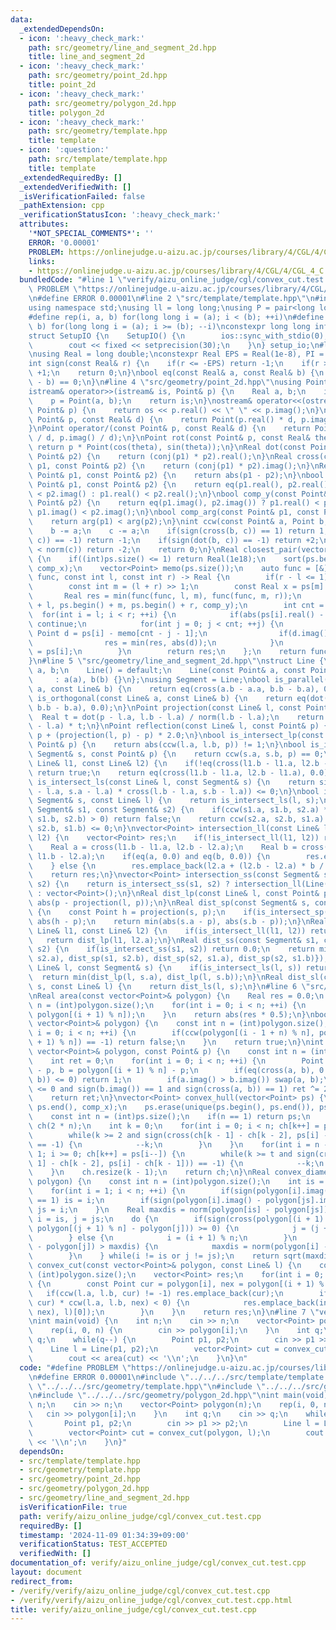 ```yaml
---
data:
  _extendedDependsOn:
  - icon: ':heavy_check_mark:'
    path: src/geometry/line_and_segment_2d.hpp
    title: line_and_segment_2d
  - icon: ':heavy_check_mark:'
    path: src/geometry/point_2d.hpp
    title: point_2d
  - icon: ':heavy_check_mark:'
    path: src/geometry/polygon_2d.hpp
    title: polygon_2d
  - icon: ':heavy_check_mark:'
    path: src/geometry/template.hpp
    title: template
  - icon: ':question:'
    path: src/template/template.hpp
    title: template
  _extendedRequiredBy: []
  _extendedVerifiedWith: []
  _isVerificationFailed: false
  _pathExtension: cpp
  _verificationStatusIcon: ':heavy_check_mark:'
  attributes:
    '*NOT_SPECIAL_COMMENTS*': ''
    ERROR: '0.00001'
    PROBLEM: https://onlinejudge.u-aizu.ac.jp/courses/library/4/CGL/4/CGL_4_C
    links:
    - https://onlinejudge.u-aizu.ac.jp/courses/library/4/CGL/4/CGL_4_C
  bundledCode: "#line 1 \"verify/aizu_online_judge/cgl/convex_cut.test.cpp\"\n#define\
    \ PROBLEM \"https://onlinejudge.u-aizu.ac.jp/courses/library/4/CGL/4/CGL_4_C\"\
    \n#define ERROR 0.00001\n#line 2 \"src/template/template.hpp\"\n#include <bits/stdc++.h>\n\
    using namespace std;\nusing ll = long long;\nusing P = pair<long long, long long>;\n\
    #define rep(i, a, b) for(long long i = (a); i < (b); ++i)\n#define rrep(i, a,\
    \ b) for(long long i = (a); i >= (b); --i)\nconstexpr long long inf = 4e18;\n\
    struct SetupIO {\n    SetupIO() {\n        ios::sync_with_stdio(0);\n        cin.tie(0);\n\
    \        cout << fixed << setprecision(30);\n    }\n} setup_io;\n#line 3 \"src/geometry/template.hpp\"\
    \nusing Real = long double;\nconstexpr Real EPS = Real(1e-8), PI = 3.141592653589793238462643383279L;\n\
    int sign(const Real& r) {\n    if(r <= -EPS) return -1;\n    if(r >= +EPS) return\
    \ +1;\n    return 0;\n}\nbool eq(const Real& a, const Real& b) {\n    return sign(a\
    \ - b) == 0;\n}\n#line 4 \"src/geometry/point_2d.hpp\"\nusing Point = complex<Real>;\n\
    istream& operator>>(istream& is, Point& p) {\n    Real a, b;\n    is >> a >> b;\n\
    \    p = Point(a, b);\n    return is;\n}\nostream& operator<<(ostream& os, const\
    \ Point& p) {\n    return os << p.real() << \" \" << p.imag();\n}\nPoint operator*(const\
    \ Point& p, const Real& d) {\n    return Point(p.real() * d, p.imag() * d);\n\
    }\nPoint operator/(const Point& p, const Real& d) {\n    return Point(p.real()\
    \ / d, p.imag() / d);\n}\nPoint rot(const Point& p, const Real& theta) {\n   \
    \ return p * Point(cos(theta), sin(theta));\n}\nReal dot(const Point& p1, const\
    \ Point& p2) {\n    return (conj(p1) * p2).real();\n}\nReal cross(const Point&\
    \ p1, const Point& p2) {\n    return (conj(p1) * p2).imag();\n}\nReal dist(const\
    \ Point& p1, const Point& p2) {\n    return abs(p1 - p2);\n}\nbool comp_x(const\
    \ Point& p1, const Point& p2) {\n    return eq(p1.real(), p2.real()) ? p1.imag()\
    \ < p2.imag() : p1.real() < p2.real();\n}\nbool comp_y(const Point& p1, const\
    \ Point& p2) {\n    return eq(p1.imag(), p2.imag()) ? p1.real() < p2.real() :\
    \ p1.imag() < p2.imag();\n}\nbool comp_arg(const Point& p1, const Point& p2) {\n\
    \    return arg(p1) < arg(p2);\n}\nint ccw(const Point& a, Point b, Point c) {\n\
    \    b -= a;\n    c -= a;\n    if(sign(cross(b, c)) == 1) return 1;\n    if(sign(cross(b,\
    \ c)) == -1) return -1;\n    if(sign(dot(b, c)) == -1) return +2;\n    if(norm(b)\
    \ < norm(c)) return -2;\n    return 0;\n}\nReal closest_pair(vector<Point> ps)\
    \ {\n    if((int)ps.size() <= 1) return Real(1e18);\n    sort(ps.begin(), ps.end(),\
    \ comp_x);\n    vector<Point> memo(ps.size());\n    auto func = [&](const auto&\
    \ func, const int l, const int r) -> Real {\n        if(r - l <= 1) return Real(1e18);\n\
    \        const int m = (l + r) >> 1;\n        const Real x = ps[m].real();\n \
    \       Real res = min(func(func, l, m), func(func, m, r));\n        inplace_merge(ps.begin()\
    \ + l, ps.begin() + m, ps.begin() + r, comp_y);\n        int cnt = 0;\n      \
    \  for(int i = l; i < r; ++i) {\n            if(abs(ps[i].real() - x) >= res)\
    \ continue;\n            for(int j = 0; j < cnt; ++j) {\n                const\
    \ Point d = ps[i] - memo[cnt - j - 1];\n                if(d.imag() >= res) break;\n\
    \                res = min(res, abs(d));\n            }\n            memo[cnt++]\
    \ = ps[i];\n        }\n        return res;\n    };\n    return func(func, 0, (int)ps.size());\n\
    }\n#line 5 \"src/geometry/line_and_segment_2d.hpp\"\nstruct Line {\n    Point\
    \ a, b;\n    Line() = default;\n    Line(const Point& a, const Point& b)\n   \
    \     : a(a), b(b) {}\n};\nusing Segment = Line;\nbool is_parallel(const Line&\
    \ a, const Line& b) {\n    return eq(cross(a.b - a.a, b.b - b.a), 0.0);\n}\nbool\
    \ is_orthogonal(const Line& a, const Line& b) {\n    return eq(dot(a.b - a.a,\
    \ b.b - b.a), 0.0);\n}\nPoint projection(const Line& l, const Point& p) {\n  \
    \  Real t = dot(p - l.a, l.b - l.a) / norm(l.b - l.a);\n    return l.a + (l.b\
    \ - l.a) * t;\n}\nPoint reflection(const Line& l, const Point& p) {\n    return\
    \ p + (projection(l, p) - p) * 2.0;\n}\nbool is_intersect_lp(const Line& l, const\
    \ Point& p) {\n    return abs(ccw(l.a, l.b, p)) != 1;\n}\nbool is_intersect_sp(const\
    \ Segment& s, const Point& p) {\n    return ccw(s.a, s.b, p) == 0;\n}\nbool is_intersect_ll(const\
    \ Line& l1, const Line& l2) {\n    if(!eq(cross(l1.b - l1.a, l2.b - l2.a), 0.0))\
    \ return true;\n    return eq(cross(l1.b - l1.a, l2.b - l1.a), 0.0);\n}\nbool\
    \ is_intersect_ls(const Line& l, const Segment& s) {\n    return sign(cross(l.b\
    \ - l.a, s.a - l.a) * cross(l.b - l.a, s.b - l.a)) <= 0;\n}\nbool is_intersect_sl(const\
    \ Segment& s, const Line& l) {\n    return is_intersect_ls(l, s);\n}\nbool is_intersect_ss(const\
    \ Segment& s1, const Segment& s2) {\n    if(ccw(s1.a, s1.b, s2.a) * ccw(s1.a,\
    \ s1.b, s2.b) > 0) return false;\n    return ccw(s2.a, s2.b, s1.a) * ccw(s2.a,\
    \ s2.b, s1.b) <= 0;\n}\nvector<Point> intersection_ll(const Line& l1, const Line&\
    \ l2) {\n    vector<Point> res;\n    if(!is_intersect_ll(l1, l2)) return res;\n\
    \    Real a = cross(l1.b - l1.a, l2.b - l2.a);\n    Real b = cross(l1.b - l1.a,\
    \ l1.b - l2.a);\n    if(eq(a, 0.0) and eq(b, 0.0)) {\n        res.emplace_back(l2.a);\n\
    \    } else {\n        res.emplace_back(l2.a + (l2.b - l2.a) * b / a);\n    }\n\
    \    return res;\n}\nvector<Point> intersection_ss(const Segment& s1, const Segment&\
    \ s2) {\n    return is_intersect_ss(s1, s2) ? intersection_ll(Line(s1), Line(s2))\
    \ : vector<Point>();\n}\nReal dist_lp(const Line& l, const Point& p) {\n    return\
    \ abs(p - projection(l, p));\n}\nReal dist_sp(const Segment& s, const Point& p)\
    \ {\n    const Point h = projection(s, p);\n    if(is_intersect_sp(s, h)) return\
    \ abs(h - p);\n    return min(abs(s.a - p), abs(s.b - p));\n}\nReal dist_ll(const\
    \ Line& l1, const Line& l2) {\n    if(is_intersect_ll(l1, l2)) return 0.0;\n \
    \   return dist_lp(l1, l2.a);\n}\nReal dist_ss(const Segment& s1, const Segment&\
    \ s2) {\n    if(is_intersect_ss(s1, s2)) return 0.0;\n    return min({dist_sp(s1,\
    \ s2.a), dist_sp(s1, s2.b), dist_sp(s2, s1.a), dist_sp(s2, s1.b)});\n}\nReal dist_ls(const\
    \ Line& l, const Segment& s) {\n    if(is_intersect_ls(l, s)) return 0.0;\n  \
    \  return min(dist_lp(l, s.a), dist_lp(l, s.b));\n}\nReal dist_sl(const Segment&\
    \ s, const Line& l) {\n    return dist_ls(l, s);\n}\n#line 6 \"src/geometry/polygon_2d.hpp\"\
    \nReal area(const vector<Point>& polygon) {\n    Real res = 0.0;\n    const int\
    \ n = (int)polygon.size();\n    for(int i = 0; i < n; ++i) {\n        res += cross(polygon[i],\
    \ polygon[(i + 1) % n]);\n    }\n    return abs(res * 0.5);\n}\nbool is_convex(const\
    \ vector<Point>& polygon) {\n    const int n = (int)polygon.size();\n    for(int\
    \ i = 0; i < n; ++i) {\n        if(ccw(polygon[(i - 1 + n) % n], polygon[i], polygon[(i\
    \ + 1) % n]) == -1) return false;\n    }\n    return true;\n}\nint in_polygon(const\
    \ vector<Point>& polygon, const Point& p) {\n    const int n = (int)polygon.size();\n\
    \    int ret = 0;\n    for(int i = 0; i < n; ++i) {\n        Point a = polygon[i]\
    \ - p, b = polygon[(i + 1) % n] - p;\n        if(eq(cross(a, b), 0.0) and sign(dot(a,\
    \ b)) <= 0) return 1;\n        if(a.imag() > b.imag()) swap(a, b);\n        if(sign(a.imag())\
    \ <= 0 and sign(b.imag()) == 1 and sign(cross(a, b)) == 1) ret ^= 2;\n    }\n\
    \    return ret;\n}\nvector<Point> convex_hull(vector<Point> ps) {\n    sort(ps.begin(),\
    \ ps.end(), comp_x);\n    ps.erase(unique(ps.begin(), ps.end()), ps.end());\n\
    \    const int n = (int)ps.size();\n    if(n == 1) return ps;\n    vector<Point>\
    \ ch(2 * n);\n    int k = 0;\n    for(int i = 0; i < n; ch[k++] = ps[i++]) {\n\
    \        while(k >= 2 and sign(cross(ch[k - 1] - ch[k - 2], ps[i] - ch[k - 1]))\
    \ == -1) {\n            --k;\n        }\n    }\n    for(int i = n - 2, t = k +\
    \ 1; i >= 0; ch[k++] = ps[i--]) {\n        while(k >= t and sign(cross(ch[k -\
    \ 1] - ch[k - 2], ps[i] - ch[k - 1])) == -1) {\n            --k;\n        }\n\
    \    }\n    ch.resize(k - 1);\n    return ch;\n}\nReal convex_diameter(const vector<Point>&\
    \ polygon) {\n    const int n = (int)polygon.size();\n    int is = 0, js = 0;\n\
    \    for(int i = 1; i < n; ++i) {\n        if(sign(polygon[i].imag() - polygon[is].imag())\
    \ == 1) is = i;\n        if(sign(polygon[i].imag() - polygon[js].imag()) == -1)\
    \ js = i;\n    }\n    Real maxdis = norm(polygon[is] - polygon[js]);\n    int\
    \ i = is, j = js;\n    do {\n        if(sign(cross(polygon[(i + 1) % n] - polygon[i],\
    \ polygon[(j + 1) % n] - polygon[j])) >= 0) {\n            j = (j + 1) % n;\n\
    \        } else {\n            i = (i + 1) % n;\n        }\n        if(norm(polygon[i]\
    \ - polygon[j]) > maxdis) {\n            maxdis = norm(polygon[i] - polygon[j]);\n\
    \        }\n    } while(i != is or j != js);\n    return sqrt(maxdis);\n}\nvector<Point>\
    \ convex_cut(const vector<Point>& polygon, const Line& l) {\n    const int n =\
    \ (int)polygon.size();\n    vector<Point> res;\n    for(int i = 0; i < n; ++i)\
    \ {\n        const Point cur = polygon[i], nex = polygon[(i + 1) % n];\n     \
    \   if(ccw(l.a, l.b, cur) != -1) res.emplace_back(cur);\n        if(ccw(l.a, l.b,\
    \ cur) * ccw(l.a, l.b, nex) < 0) {\n            res.emplace_back(intersection_ll(Line(cur,\
    \ nex), l)[0]);\n        }\n    }\n    return res;\n}\n#line 7 \"verify/aizu_online_judge/cgl/convex_cut.test.cpp\"\
    \nint main(void) {\n    int n;\n    cin >> n;\n    vector<Point> polygon(n);\n\
    \    rep(i, 0, n) {\n        cin >> polygon[i];\n    }\n    int q;\n    cin >>\
    \ q;\n    while(q--) {\n        Point p1, p2;\n        cin >> p1 >> p2;\n    \
    \    Line l = Line(p1, p2);\n        vector<Point> cut = convex_cut(polygon, l);\n\
    \        cout << area(cut) << '\\n';\n    }\n}\n"
  code: "#define PROBLEM \"https://onlinejudge.u-aizu.ac.jp/courses/library/4/CGL/4/CGL_4_C\"\
    \n#define ERROR 0.00001\n#include \"../../../src/template/template.hpp\"\n#include\
    \ \"../../../src/geometry/template.hpp\"\n#include \"../../../src/geometry/point_2d.hpp\"\
    \n#include \"../../../src/geometry/polygon_2d.hpp\"\nint main(void) {\n    int\
    \ n;\n    cin >> n;\n    vector<Point> polygon(n);\n    rep(i, 0, n) {\n     \
    \   cin >> polygon[i];\n    }\n    int q;\n    cin >> q;\n    while(q--) {\n \
    \       Point p1, p2;\n        cin >> p1 >> p2;\n        Line l = Line(p1, p2);\n\
    \        vector<Point> cut = convex_cut(polygon, l);\n        cout << area(cut)\
    \ << '\\n';\n    }\n}"
  dependsOn:
  - src/template/template.hpp
  - src/geometry/template.hpp
  - src/geometry/point_2d.hpp
  - src/geometry/polygon_2d.hpp
  - src/geometry/line_and_segment_2d.hpp
  isVerificationFile: true
  path: verify/aizu_online_judge/cgl/convex_cut.test.cpp
  requiredBy: []
  timestamp: '2024-11-09 01:34:39+09:00'
  verificationStatus: TEST_ACCEPTED
  verifiedWith: []
documentation_of: verify/aizu_online_judge/cgl/convex_cut.test.cpp
layout: document
redirect_from:
- /verify/verify/aizu_online_judge/cgl/convex_cut.test.cpp
- /verify/verify/aizu_online_judge/cgl/convex_cut.test.cpp.html
title: verify/aizu_online_judge/cgl/convex_cut.test.cpp
---
```

